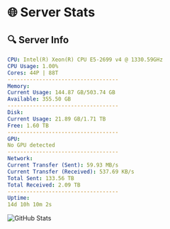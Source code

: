 # 🌐 Server Stats
## 🔍 Server Info
```yaml
CPU: Intel(R) Xeon(R) CPU E5-2699 v4 @ 1330.59GHz
CPU Usage: 1.00%
Cores: 44P | 88T
-----------------------------------
Memory:
Current Usage: 144.87 GB/503.74 GB
Available: 355.50 GB
-----------------------------------
Disk:
Current Usage: 21.89 GB/1.71 TB
Free: 1.60 TB
-----------------------------------
GPU:
No GPU detected
-----------------------------------
Network:
Current Transfer (Sent): 59.93 MB/s
Current Transfer (Received): 537.69 KB/s
Total Sent: 133.56 TB
Total Received: 2.09 TB
-----------------------------------
Uptime:
14d 10h 10m 2s
```
![GitHub Stats](https://img.shields.io/badge/Updated-2025-02-22_08:53:20-blue)